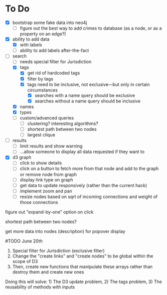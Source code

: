 # To Do

- [x] bootstrap some fake data into neo4j
  - [ ] figure out the best way to add crimes to database (as a node, or as a property on an edge?)
- [x] ability to add data
  - [x] with labels
  - [ ] ability to add labels after-the-fact
- [ ] search
  - [ ] needs special filter for Jurisdiction
  - [x] tags
    - [x] get rid of hardcoded tags
    - [x] filter by tags
    - [x] tags need to be inclusive, not exclusive—but only in certain circumstances
      - [x] searches with a name query should be exclusive
      - [x] searches without a name query should be inclusive
  - [x] names
  - [x] types
  - [ ] custom/advanced queries
    - [ ] clustering? interesting algorithms?
    - [ ] shortest path between two nodes
    - [ ] largest clique
- [ ] results
  - [ ] limit results and show warning
  - [ ] ...allow someone to display all data requested if they want to
- [x] d3 graph
  - [ ] click to show details
  - [ ] click on a button to fetch more from that node and add to the graph or remove node from graph
  - [ ] display link type on graph
  - [ ] get data to update responsively (rather than the current hack)
  - [ ] implement zoom and pan
  - [ ] resize nodes based on sqrt of incoming connections and weight of those connections

figure out "expand-by-one" option on click

shortest path between two nodes?

get more data into nodes (description) for popover display

#TODO June 20th

1. Special filter for Jurisdiction (exclusive filter)
2. Change the "create links" and "create nodes" to be global within the scope of D3
  1. Then, create new functions that manipulate these arrays rather than destroy them and create new ones

Doing this will solve: 1) The D3 update problem, 2) The tags problem, 3) The reusability of methods with inputs
